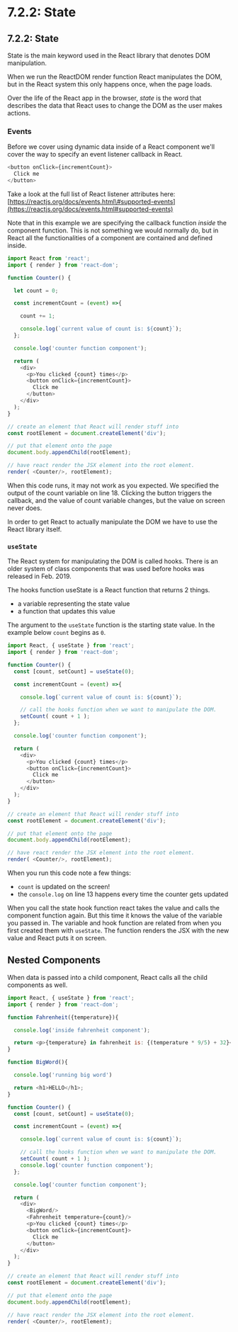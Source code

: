 # 7.2.2: State

## 7.2.2: State

State is the main keyword used in the React library that denotes DOM manipulation.

When we run the ReactDOM render function React manipulates the DOM, but in the React system this only happens once, when the page loads.

Over the life of the React app in the browser, _state_ is the word that describes the data that React uses to change the DOM as the user makes actions.

### Events

Before we cover using dynamic data inside of a React component we'll cover the way to specify an event listener callback in React.

```javascript
<button onClick={incrementCount}>
  Click me
</button>
```

Take a look at the full list of React listener attributes here: [https://reactjs.org/docs/events.html\#supported-events](https://reactjs.org/docs/events.html#supported-events)

Note that in this example we are specifying the callback function _inside_ the component function. This is not something we would normally do, but in React all the functionalities of a component are contained and defined inside.

```javascript
import React from 'react';
import { render } from 'react-dom';

function Counter() {

  let count = 0;

  const incrementCount = (event) =>{

    count += 1;

    console.log(`current value of count is: ${count}`);
  };

  console.log('counter function component');

  return (
    <div>
      <p>You clicked {count} times</p>
      <button onClick={incrementCount}>
        Click me
      </button>
    </div>
  );
}

// create an element that React will render stuff into
const rootElement = document.createElement('div');

// put that element onto the page
document.body.appendChild(rootElement);

// have react render the JSX element into the root element.
render( <Counter/>, rootElement);
```

When this code runs, it may not work as you expected. We specified the output of the count variable on line 18. Clicking the button triggers the callback, and the value of count variable changes, but the value on screen never does.

In order to get React to actually manipulate the DOM we have to use the React library itself.

### `useState`

The React system for manipulating the DOM is called hooks. There is an older system of class components that was used before hooks was released in Feb. 2019.

The hooks function useState is a React function that returns 2 things.

* a variable representing the state value
* a function that updates this value

The argument to the `useState` function is the starting state value. In the example below `count` begins as `0`.

```javascript
import React, { useState } from 'react';
import { render } from 'react-dom';

function Counter() {
  const [count, setCount] = useState(0);

  const incrementCount = (event) =>{

    console.log(`current value of count is: ${count}`);

    // call the hooks function when we want to manipulate the DOM.
    setCount( count + 1 );
  };

  console.log('counter function component');

  return (
    <div>
      <p>You clicked {count} times</p>
      <button onClick={incrementCount}>
        Click me
      </button>
    </div>
  );
}

// create an element that React will render stuff into
const rootElement = document.createElement('div');

// put that element onto the page
document.body.appendChild(rootElement);

// have react render the JSX element into the root element.
render( <Counter/>, rootElement);
```

When you run this code note a few things:

* `count` is updated on the screen!
* the `console.log` on line 13 happens every time the counter gets updated

When you call the state hook function react takes the value and calls the component function again. But this time it knows the value of the variable you passed in. The variable and hook function are related from when you first created them with `useState`. The function renders the JSX with the new value and React puts it on screen.

## Nested Components

When data is passed into a child component, React calls all the child components as well.

```javascript
import React, { useState } from 'react';
import { render } from 'react-dom';

function Fahrenheit({temperature}){

  console.log('inside fahrenheit component');

  return <p>{temperature} in fahrenheit is: {(temperature * 9/5) + 32}</p>;
}

function BigWord(){

  console.log('running big word')

  return <h1>HELLO</h1>;
}

function Counter() {
  const [count, setCount] = useState(0);

  const incrementCount = (event) =>{

    console.log(`current value of count is: ${count}`);

    // call the hooks function when we want to manipulate the DOM.
    setCount( count + 1 );
    console.log('counter function component');
  };

  console.log('counter function component');

  return (
    <div>
      <BigWord/>
      <Fahrenheit temperature={count}/>
      <p>You clicked {count} times</p>
      <button onClick={incrementCount}>
        Click me
      </button>
    </div>
  );
}

// create an element that React will render stuff into
const rootElement = document.createElement('div');

// put that element onto the page
document.body.appendChild(rootElement);

// have react render the JSX element into the root element.
render( <Counter/>, rootElement);
```

